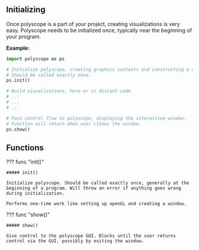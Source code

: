 ## Initializing

Once polyscope is a part of your project, creating visualizations is very easy. Polyscope needs to be initialized once, typically near the beginning of your program.

**Example:**
```python
import polyscope as ps

# Initialize polyscope, creating graphics contexts and constructing a window.
# Should be called exactly once.
ps.init()

# Build visualizations, here or in distant code
# ...
# ...
# ...

# Pass control flow to polyscope, displaying the interactive window.
# Function will return when user closes the window.
ps.show()
```

## Functions

??? func "init()"

    ##### init()

    Initialize polyscope. Should be called exactly once, generally at the beginning of a program. Will throw an error if anything goes wrong during initialization.

    Performs one-time work like setting up openGL and creating a window.


??? func "show()"
    
    ##### show()

    Give control to the polyscope GUI. Blocks until the user returns control via the GUI, possibly by exiting the window.
